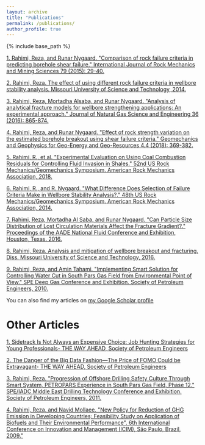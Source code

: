```yaml
---
layout: archive
title: "Publications"
permalink: /publications/
author_profile: true
---
```

{% include base_path %}

[1. Rahimi, Reza, and Runar Nygaard. "Comparison of rock failure criteria in predicting borehole shear failure." International Journal of Rock Mechanics and Mining Sciences 79 (2015): 29-40.](http://www.sciencedirect.com/science/article/pii/S136516091530006X)

[2. Rahimi, Reza. The effect of using different rock failure criteria in wellbore stability analysis. Missouri University of Science and Technology, 2014.](https://search.proquest.com/openview/e93c7188111a0e4febd530ba70731716/1?pq-origsite=gscholar&cbl=18750&diss=y)

[3. Rahimi, Reza, Mortadha Alsaba, and Runar Nygaard. "Analysis of analytical fracture models for wellbore strengthening applications: An experimental approach." Journal of Natural Gas Science and Engineering 36 (2016): 865-874.](http://www.sciencedirect.com/science/article/pii/S1875510016308241)

[4. Rahimi, Reza, and Runar Nygaard. "Effect of rock strength variation on the estimated borehole breakout using shear failure criteria." Geomechanics and Geophysics for Geo-Energy and Geo-Resources 4.4 (2018): 369-382.](https://link.springer.com/article/10.1007/s40948-018-0093-7)

[5. Rahimi, R., et al. "Experimental Evaluation on Using Coal Combustion Residuals for Controlling Fluid Invasion in Shales." 52nd US Rock Mechanics/Geomechanics Symposium. American Rock Mechanics Association, 2018.](https://www.onepetro.org/conference-paper/ARMA-2018-134)

[6. Rahimi, R., and R. Nygaard. "What Difference Does Selection of Failure Criteria Make in Wellbore Stability Analysis?." 48th US Rock Mechanics/Geomechanics Symposium. American Rock Mechanics Association, 2014.](https://www.onepetro.org/conference-paper/ARMA-2014-7146)

[7. Rahimi, Reza, Mortadha Al Saba, and Runar Nygaard. "Can Particle Size Distribution of Lost Circulation Materials Affect the Fracture Gradient?." Proceedings of the AADE National Fluid Conference and Exhibition, Houston, Texas. 2016.](https://www.researchgate.net/profile/Mortadha_Alsaba/publication/301684389_Can_Particle_Size_Distribution_of_Lost_Circulation_Materials_Affect_the_Fracture_Gradient/links/5721ec3408ae80636185d791/Can-Particle-Size-Distribution-of-Lost-Circulation-Materials-Affect-the-Fracture-Gradient.pdf) 

[8. Rahimi, Reza. Analysis and mitigation of wellbore breakout and fracturing. Diss. Missouri University of Science and Technology, 2016.](https://search.proquest.com/openview/e7b29cdf07355bce7b8c64ca2aad3fe9/1?pq-origsite=gscholar&cbl=18750&diss=y) 

[9. Rahimi, Reza, and Amin Tahami. "Implementing Smart Solution for Controlling Water Cut in South Pars Gas Field from Environmental Point of View." SPE Deep Gas Conference and Exhibition. Society of Petroleum Engineers, 2010.](https://www.onepetro.org/conference-paper/SPE-130913-MS) 



You can also find my articles on [my Google Scholar profile](https://scholar.google.com/citations?user=1Ol5Y4wAAAAJ&hl=en&authuser=1)

Other Articles
======
[1. Sidetrack Is Not Always an Expensive Choice: Job Hunting Strategies for Young Professionals- THE WAY AHEAD, Society of Petroleum Engineers](https://www.spe.org/en/twa/twa-article-detail/?art=3142) 

[2. The Danger of the Big Data Fashion—The Price of FOMO Could be Extravagant- THE WAY AHEAD, Society of Petroleum Engineers](https://www.spe.org/en/twa/twa-article-detail/?art=4149) 

[3. Rahimi, Reza. "Progression of Offshore Drilling Safety Culture Through Smart System, PETROPARS Experience in South Pars Gas Field, Phase 12." SPE/IADC Middle East Drilling Technology Conference and Exhibition. Society of Petroleum Engineers, 2011.](https://www.onepetro.org/conference-paper/SPE-148393-MS?sort=&start=0&q=reza+rahimi&from_year=&peer_reviewed=&published_between=&fromSearchResults=true&to_year=&rows=10#)

[4. Rahimi, Reza, and Navid Mollaee. "New Policy for Reduction of GHG Emission in Developing Countries; Feasibility Study on Application of Biofuels and Their Environmental Performance". 6th International Conference on Innovation and Management (ICIM), São Paulo, Brazil, 2009."](http://www.pucsp.br/icim2009/ingles/downloads/papers/TL_044.pdf) 












